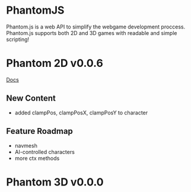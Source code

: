# PhantomJS
Phantom.js is a web API to simplify the webgame development proccess.
Phantom.js supports both 2D and 3D games with readable and simple scripting!

# Phantom 2D v0.0.6
[Docs](https://docs.google.com/document/d/1928QiduJZWzF_hCdbAx2s4jWh1d92vtkKphrdU-Qttk/edit?usp=sharing)

## New Content
- added clampPos, clampPosX, clampPosY to character

## Feature Roadmap
- navmesh
- AI-controlled characters
- more ctx methods

# Phantom 3D v0.0.0
